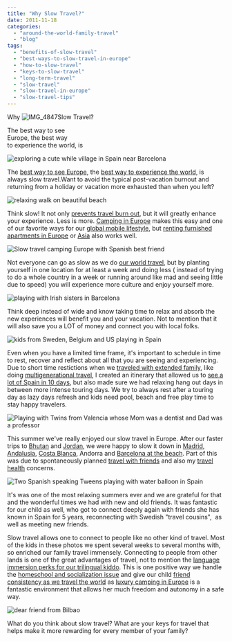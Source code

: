 ```yaml
---
title: "Why Slow Travel?"
date: 2011-11-18
categories: 
  - "around-the-world-family-travel"
  - "blog"
tags: 
  - "benefits-of-slow-travel"
  - "best-ways-to-slow-travel-in-europe"
  - "how-to-slow-travel"
  - "keys-to-slow-travel"
  - "long-term-travel"
  - "slow-travel"
  - "slow-travel-in-europe"
  - "slow-travel-tips"
---
```


Why ![IMG_4847](https://pub-ac94b3f306b24c0dba4238943c97f2e1.r2.dev/6a00e5502a95078833015436f8bd1d970c.jpg)Slow Travel?  
  
The best way to see  
Europe, the best way  
to experience the world, is

<!--more-->

![exploring a cute while village in Spain near Barcelona](https://pub-ac94b3f306b24c0dba4238943c97f2e1.r2.dev/6a00e5502a95078833015436f8bd91970c.jpg)  
  
The [best way to see Europe](http://soultravelers3new.local/2010/06/grand-tour-europe-iv-family-travel-extended-vacation-road-trip-summer-holiday-abroad.html "best way to see Europe"), the [best way to experience the world](http://soultravelers3new.local/2010/09/8-reasons-for-a-family-world-trip-international-vacations-holidays-abroad-longterm-travel-rtw.html "best way to experience the world"), is always slow travel.Want to avoid the typical post-vacation burnout and returning from a holiday or vacation more exhausted than when you left?  
  
![relaxing walk on beautiful beach](https://pub-ac94b3f306b24c0dba4238943c97f2e1.r2.dev/6a00e5502a950788330162fc864262970d.jpg)  
  
Think slow! It not only [prevents travel burn out](http://soultravelers3new.local/2011/08/how-to-prevent-travel-burnout.html "prevents travel burn out"), but it will greatly enhance your experience. Less is more. [Camping in Europe](http://soultravelers3new.local/2010/05/camping-europe-in-a-motorhome-rv-5-best-sites-roadtrip-europe-family-travel-budget-best-price.html "camping in Europe") makes this easy and one of our favorite ways for our [global mobile lifestyle](http://soultravelers3new.local/2011/07/what-our-nomadic-travel-lifestyle-looks-like-family-fun.html "global mobile lifestyle"), but [renting furnished apartments in Europe](http://soultravelers3new.local/2009/11/lifestyle-design-a-winter-in-spain-extendedtravel-digitalnomad-miniretirement-4hww-travel.html "renting furnished apartments in Europe") or [Asia](http://soultravelers3new.local/2011/01/tropical-winter-home-in-penang-malaysia-location-indenpendent-digital-nomad-long-term-travel-tips-.html "Asia rental apartments for vacations") also works well.  
  
![Slow travel camping Europe with Spanish best friend](https://pub-ac94b3f306b24c0dba4238943c97f2e1.r2.dev/6a00e5502a9507883301539326fbf0970b.jpg)  
  
  
Not everyone can go as slow as we do [our world travel](http://soultravelers3new.local/2010/04/around-the-world-family-travel-soultravelers3-digital-nomad-global-international-family-travel.html "our world travel"), but by planting yourself in one location for at least a week and doing less ( instead of trying to do a whole country in a week or running around like mad and seeing little due to speed) you will experience more culture and enjoy yourself more.  
  
![playing with Irish sisters in Barcelona](https://pub-ac94b3f306b24c0dba4238943c97f2e1.r2.dev/6a00e5502a95078833015436fa8160970c.jpg)  
  
Think deep instead of wide and know taking time to relax and absorb the new experiences will benefit you and your vacation. Not to mention that it will also save you a LOT of money and connect you with local folks.  
  
![kids from Sweden, Belgium and US playing in Spain](https://pub-ac94b3f306b24c0dba4238943c97f2e1.r2.dev/6a00e5502a950788330162fc7c827a970d.jpg)  
  
  
Even when you have a limited time frame, it's important to schedule in time to rest, recover and reflect about all that you are seeing and experiencing. Due to short time restictions when we [traveled with extended family](http://soultravelers3new.local/2011/01/traveling-with-grandma-3-generation-travel.html "traveling with extended family"), like doing [multigenerational travel](http://soultravelers3new.local/2008/04/family-arrives.html "multigenerational travel"), I created an itinerary that allowed us to [see a lot of Spain in 10 days](http://soultravelers3new.local/2007/02/marbella.html "see a lot of spain in 10 days"), but also made sure we had relaxing hang out days in between more intense touring days. We try to always rest after a touring day as lazy days refresh and kids need pool, beach and free play time to stay happy travelers.  
  
![Playing with Twins from Valencia whose Mom was a dentist and Dad was a professor](https://pub-ac94b3f306b24c0dba4238943c97f2e1.r2.dev/6a00e5502a95078833015436fa8791970c.jpg)  
  
This summer we've really enjoyed our slow travel in Europe. After our faster trips to [Bhutan](http://soultravelers3new.local/2011/05/family-vacation-in-bhutan.html "Bhutan") and [Jordan](http://soultravelers3new.local/2011/05/jordan-family-travel-is-it-safe.html "jordan"), we were happy to slow it down in [Madrid](http://soultravelers3new.local/2007/04/taste-of-madrid.html "Madrid"), [Andalusia](http://soultravelers3new.local/2011/05/best-southern-spain-holiday.html "Andalusia"), [Costa Blanca](http://soultravelers3new.local/2009/11/family-travel-photo-spain-thermal-roman-baths-fortuna-spa-camping-hotel-costa-blanca.html "costa blanca"), Andorra and [Barcelona at the beach](http://soultravelers3new.local/2011/06/barcelona-arrival-police-omg.html "barcelona at the beach"). Part of this was due to spontaneously planned [travel with friends](http://soultravelers3new.local/2011/09/international-kids-water-fun-european-style.html "travel with friends") and also my [travel health](http://soultravelers3new.local/2011/09/travel-health-secrets-for-long-term-digital-nomads.html "travel health") concerns.  
  
![Two Spanish speaking Tweens playing with water balloon in Spain](https://pub-ac94b3f306b24c0dba4238943c97f2e1.r2.dev/6a00e5502a95078833015436fa8b30970c.jpg)  
  
It's was one of the most relaxing summers ever and we are grateful for that and the wonderful times we had with new and old friends. It was fantastic for our child as well, who got to connect deeply again with friends she has known in Spain for 5 years, reconnecting with Swedish "travel cousins",  as well as meeting new friends.  
  
Slow travel allows one to connect to people like no other kind of travel. Most of the kids in these photos we spent several weeks to several months with, so enriched our family travel immensely. Connecting to people from other lands is one of the great advantages of travel, not to mention the [language immersion perks for our trilingual kiddo](http://soultravelers3new.local/2011/06/how-to-raise-a-bilingual-or-multi-lingual-child.html "language immersion perks for kids"). This is one positive way we handle the [homeschool and socialization issue](http://soultravelers3new.local/2011/02/kids-friends-travel-on-the-ultimate-family-adventure.html "homeschool and socialization issue") and give our child [friend consistency as we travel the world](http://soultravelers3new.local/2010/05/globe-trotting-location-independent-kids-friends-perpetual-travelers-tck-long-term-family-travel-.html "friend consistency as we travel the world") as [luxury camping in Europe](http://soultravelers3new.local/2010/08/camping-europe-with-kids-free-kids-clubs-family-friendly-international-travel-tips.html "luxury camping in Europe") is a fantastic environment that allows her much freedom and autonomy in a safe way.  
  
![dear friend from Bilbao](https://pub-ac94b3f306b24c0dba4238943c97f2e1.r2.dev/6a00e5502a950788330162fc7c9233970d.jpg)  
  
What do you think about slow travel? What are your keys for travel that helps make it more rewarding for every member of your family?
